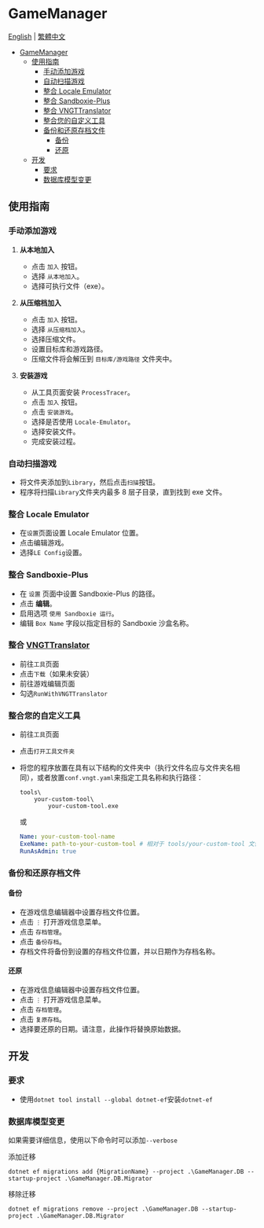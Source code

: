 # GameManager

[English](./GameManager.md) | [繁體中文](./GameManager.zh-tw.md)

- [GameManager](#gamemanager)
  - [使用指南](#使用指南)
    - [手动添加游戏](#手动添加游戏)
    - [自动扫描游戏](#自动扫描游戏)
    - [整合 Locale Emulator](#整合-locale-emulator)
    - [整合 Sandboxie-Plus](#整合-sandboxie-plus)
    - [整合 VNGTTranslator](#整合-vngttranslator)
    - [整合您的自定义工具](#整合您的自定义工具)
    - [备份和还原存档文件](#备份和还原存档文件)
      - [备份](#备份)
      - [还原](#还原)
  - [开发](#开发)
    - [要求](#要求)
    - [数据库模型变更](#数据库模型变更)

## 使用指南

### 手动添加游戏

1. **从本地加入**

   - 点击 `加入` 按钮。
   - 选择 `从本地加入`。
   - 选择可执行文件（exe）。

2. **从压缩档加入**

   - 点击 `加入` 按钮。
   - 选择 `从压缩档加入`。
   - 选择压缩文件。
   - 设置目标库和游戏路径。
   - 压缩文件将会解压到 `目标库/游戏路径` 文件夹中。

3. **安装游戏**
   - 从工具页面安装 `ProcessTracer`。
   - 点击 `加入` 按钮。
   - 点击 `安装游戏`。
   - 选择是否使用 `Locale-Emulator`。
   - 选择安装文件。
   - 完成安装过程。

### 自动扫描游戏

- 将文件夹添加到`Library`，然后点击`扫描`按钮。
- 程序将扫描`Library`文件夹内最多 8 层子目录，直到找到 exe 文件。

### 整合 Locale Emulator

- 在`设置`页面设置 Locale Emulator 位置。
- 点击编辑游戏。
- 选择`LE Config`设置。

### 整合 Sandboxie-Plus

- 在 `设置` 页面中设置 Sandboxie-Plus 的路径。
- 点击 **编辑**。
- 启用选项 `使用 Sandboxie 运行`。
- 编辑 `Box Name` 字段以指定目标的 Sandboxie 沙盒名称。

### 整合 [VNGTTranslator](https://github.com/charles7668/VNGTTranslator)

- 前往`工具`页面
- 点击`下载`（如果未安装）
- 前往游戏编辑页面
- 勾选`RunWithVNGTTranslator`

### 整合您的自定义工具

- 前往`工具`页面
- 点击`打开工具文件夹`
- 将您的程序放置在具有以下结构的文件夹中（执行文件名应与文件夹名相同），或者放置`conf.vngt.yaml`来指定工具名称和执行路径：

  ```shell
  tools\
      your-custom-tool\
          your-custom-tool.exe
  ```

  或

  ```yaml
  Name: your-custom-tool-name
  ExeName: path-to-your-custom-tool # 相对于 tools/your-custom-tool 文件夹
  RunAsAdmin: true
  ```

### 备份和还原存档文件

#### 备份

- 在游戏信息编辑器中设置存档文件位置。
- 点击 `⋮` 打开游戏信息菜单。
- 点击 `存档管理`。
- 点击 `备份存档`。
- 存档文件将备份到设置的存档文件位置，并以日期作为存档名称。

#### 还原

- 在游戏信息编辑器中设置存档文件位置。
- 点击 `⋮` 打开游戏信息菜单。
- 点击 `存档管理`。
- 点击 `复原存档`。
- 选择要还原的日期。请注意，此操作将替换原始数据。

## 开发

### 要求

- 使用`dotnet tool install --global dotnet-ef`安装`dotnet-ef`

### 数据库模型变更

如果需要详细信息，使用以下命令时可以添加`--verbose`

添加迁移

```shell
dotnet ef migrations add {MigrationName} --project .\GameManager.DB --startup-project .\GameManager.DB.Migrator
```

移除迁移

```shell
dotnet ef migrations remove --project .\GameManager.DB --startup-project .\GameManager.DB.Migrator
```
